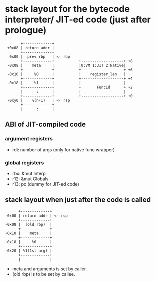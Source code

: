 # stack layout for the bytecode interpreter/ JIT-ed code (just after prologue)

~~~text
       +-------------+
 +0x08 | return addr |
       +-------------+
  0x00 |  prev rbp   | <- rbp
       +-------------+           +-------------------+ +8
 -0x08 |    meta     |           |0:VM 1:JIT 2:Native|   
       +-------------+           +-------------------+ +6
 -0x10 |     %0      |           |    register_len   |   
       +-------------+           +-------------------+ +4
 -0x18 |     %1      |           |                   |
       +-------------+           +       FuncId      + +2
       |      :      |           |                   |
       +-------------+           +-------------------+ +0
 -0xy0 |    %(n-1)   | <- rsp       
       +-------------+
       |      :      |
 ~~~

## ABI of JIT-compiled code

### argument registers

- rdi: number of args (only for native func wrapper)

### global registers

- rbx: &mut Interp
- r12: &mut Globals
- r13: pc (dummy for JIT-ed code)

## stack layout when just after the code is called

 ~~~text
       +-------------+
 -0x00 | return addr | <- rsp
       +-------------+
 -0x08 |  (old rbp)  |
       +-------------+
 -0x10 |    meta     |
       +-------------+
 -0x18 |     %0      |
       +-------------+
 -0x20 | %1(1st arg) |
       +-------------+
       |             |
 ~~~~

- meta and arguments is set by caller.
- (old rbp) is to be set by callee.
